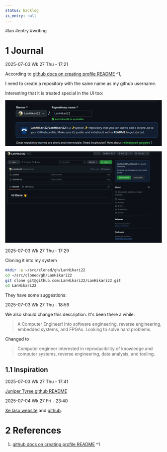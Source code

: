 ```yaml
---
status: backlog
is_entry: null
---
```


\#lan #entry #writing

# 1 Journal

2025-07-03 Wk 27 Thu - 17:21

According to [github docs on creating profile README](https://docs.github.com/en/account-and-profile/setting-up-and-managing-your-github-profile/customizing-your-profile/managing-your-profile-readme) [<a name="1" />^1](Wk%2027%20000%20Creating%20a%20README%20for%20my%20github%20profile.md#1),

I need to create a repository with the same name as my github username.

Interesting that it is treated special in the UI too:

![Pasted image 20250703172525.png](../../../../../../attachments/Pasted%20image%2020250703172525.png)

![Pasted image 20250703172621.png](../../../../../../attachments/Pasted%20image%2020250703172621.png)

2025-07-03 Wk 27 Thu - 17:29

Cloning it into my system

````sh
mkdir -p ~/src/cloned/gh/LanHikari22
cd ~/src/cloned/gh/LanHikari22
git clone git@github.com:LanHikari22/LanHikari22.git
cd LanHikari22
````

They have some suggestions:

<!--
**LanHikari22/LanHikari22** is a ✨ _special_ ✨ repository because its `README.md` (this file) appears on your GitHub profile.

Here are some ideas to get you started:

- 🔭 I’m currently working on ...
- 🌱 I’m currently learning ...
- 👯 I’m looking to collaborate on ...
- 🤔 I’m looking for help with ...
- 💬 Ask me about ...
- 📫 How to reach me: ...
- 😄 Pronouns: ...
- ⚡ Fun fact: ...
-->

2025-07-03 Wk 27 Thu - 18:59

We also should change this description. It's been there a while:

 > 
 > A Computer Engineer! Into software engineering, reverse engineering, embedded systems, and FPGAs. Looking to solve hard problems.

Changed to

 > 
 > Computer engineer interested in reproducibility of knowledge and computer systems, reverse engineering, data analysis, and tooling.

## 1.1 Inspiration

2025-07-03 Wk 27 Thu - 17:41

[Juniper Tyree github README](https://github.com/juntyr)

2025-07-04 Wk 27 Fri - 23:40

[Xe Iaso website](https://xeiaso.net/) and [github](https://github.com/Xe).

# 2 References

1. [github docs on creating profile README](https://docs.github.com/en/account-and-profile/setting-up-and-managing-your-github-profile/customizing-your-profile/managing-your-profile-readme) ^1
